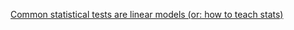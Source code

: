 
[Common statistical tests are linear models (or: how to teach stats)](https://lindeloev.github.io/tests-as-linear/#1_the_simplicity_underlying_common_tests)




